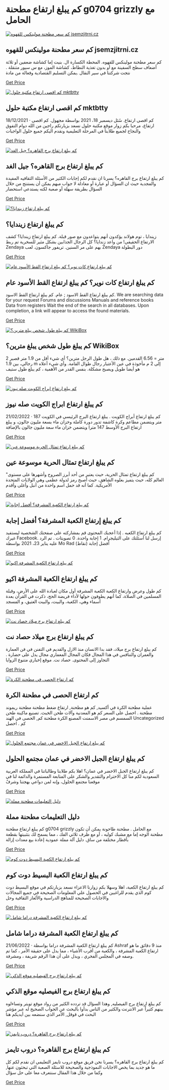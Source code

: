 # كم يبلغ ارتفاع مطحنة g0704 grizzly مع الحامل
<a href="https://mnn.zoosnet.net/LR/Chatpre.aspx?id=MNN94995150&p=https://vbl.co.za/" target="_blank">![كم سعر مطحنة مولينكس للقهوه jsemzjitrni.cz](https://raw.githubusercontent.com/gcmcrusher/imgs/main/353.jpg)</a>
## كم سعر مطحنة مولينكس للقهوه jsemzjitrni.cz
كم سعر مطحنة مولينكس للقهوه. المحطة الكسارة ال. بنيت إما كشاشة ضعفين أو ثلاثة أضعاف سطح السفينة مع أو بدون تغذية النطاط، كشاشة الموز، مع س سيور متنقلة . نتجت شركتنا في سير النقال .يمكن التسلبم القتصادية وفعالة من مادة 
<a href="https://mnn.zoosnet.net/LR/Chatpre.aspx?id=MNN94995150&p=https://vbl.co.za/" target="_blank">Get Price</a>
<a href="https://mnn.zoosnet.net/LR/Chatpre.aspx?id=MNN94995150&p=https://vbl.co.za/" target="_blank">![كم اقصى ارتفاع مكتبة حلول mktbtty](https://raw.githubusercontent.com/gcmcrusher/imgs/main/126.jpg)</a>
## كم اقصى ارتفاع مكتبة حلول mktbtty
18/12/2021 · كم اقصى ارتفاع. سُئل ديسمبر 18، 2021 بواسطة مجهول. كم اقصى ارتفاع، مرحبا بكم زوار موقع مكتبة حلول نسعد بزيارتكم راجين من الله دوام التفوق والنجاح لجميع طلابنا في المرحلة التعليمية ونقدم اليكم جميع حلول الواجبات 
<a href="https://mnn.zoosnet.net/LR/Chatpre.aspx?id=MNN94995150&p=https://vbl.co.za/" target="_blank">Get Price</a>
<a href="https://mnn.zoosnet.net/LR/Chatpre.aspx?id=MNN94995150&p=https://vbl.co.za/" target="_blank">![كم يبلغ ارتفاع برج القاهره؟ جيل الغد](https://raw.githubusercontent.com/gcmcrusher/imgs/main/325.jpg)</a>
## كم يبلغ ارتفاع برج القاهره؟ جيل الغد
كم يبلغ ارتفاع برج القاهره؟ يسرنا ان نقدم لكم إجابات الكثير من الأسئلة الثقافيه المفيدة والمجدية حيث ان السؤال أو عبارة أو معادلة لا جواب مبهم يمكن أن يستنتج من خلال السؤال بطريقة سهلة أو صعبة لكنه يستدعي استحضار 
<a href="https://mnn.zoosnet.net/LR/Chatpre.aspx?id=MNN94995150&p=https://vbl.co.za/" target="_blank">Get Price</a>
<a href="https://mnn.zoosnet.net/LR/Chatpre.aspx?id=MNN94995150&p=https://vbl.co.za/" target="_blank">![كم يبلغ ارتفاع زيندايا؟](https://raw.githubusercontent.com/gcmcrusher/imgs/main/534.jpg)</a>
## كم يبلغ ارتفاع زيندايا؟
زيندايا ، توم هولاند يؤكدون أنهم يتواعدون مع صور قبلة. كم يبلغ ارتفاع زيندايا؟ كشف الارتفاع الحقيقي! من واعد زندايا؟ كل الرجال الجذابين بشكل مثير للسخرية تم ربط Zendaya بهم على مر السنين. تريفور جاكسون. لعب Zendaya دور البطولة 
<a href="https://mnn.zoosnet.net/LR/Chatpre.aspx?id=MNN94995150&p=https://vbl.co.za/" target="_blank">Get Price</a>
<a href="https://mnn.zoosnet.net/LR/Chatpre.aspx?id=MNN94995150&p=https://vbl.co.za/" target="_blank">![كم يبلغ ارتفاع كات نوير؟ كم يبلغ ارتفاع القط الأسود عام](https://raw.githubusercontent.com/gcmcrusher/imgs/main/208.jpg)</a>
## كم يبلغ ارتفاع كات نوير؟ كم يبلغ ارتفاع القط الأسود عام
كم يبلغ ارتفاع القط الاسود ; عام. كم يبلغ ارتفاع القط الاسود. We are searching data for your request Forums and discussions Manuals and reference books Data from registers Wait the end of the search in all databases. Upon completion, a link will appear to access the found materials. 
<a href="https://mnn.zoosnet.net/LR/Chatpre.aspx?id=MNN94995150&p=https://vbl.co.za/" target="_blank">Get Price</a>
<a href="https://mnn.zoosnet.net/LR/Chatpre.aspx?id=MNN94995150&p=https://vbl.co.za/" target="_blank">![كم يبلغ طول شخص يبلغ مترين؟ WikiBox](https://raw.githubusercontent.com/gcmcrusher/imgs/main/856.jpg)</a>
## كم يبلغ طول شخص يبلغ مترين؟ WikiBox
2 متر = 6.56 القدمين. مع ذلك ، هل طول الرجل مترين؟ أي شيء أقل من 1.9 متر قصير رجالي، بين 1.9 m إلى 2 م مأخوذة في عين الأعتبار رجال طوال القامة. وأي شيء أعلاه هو أيضا طويل ويصبح مشكلة. بنفس القدر من الأهمية ، كم يبلغ طول ستيف 
<a href="https://mnn.zoosnet.net/LR/Chatpre.aspx?id=MNN94995150&p=https://vbl.co.za/" target="_blank">Get Price</a>
<a href="https://mnn.zoosnet.net/LR/Chatpre.aspx?id=MNN94995150&p=https://vbl.co.za/" target="_blank">![كم يبلغ ارتفاع ابراج الكويت صله نيوز](https://raw.githubusercontent.com/gcmcrusher/imgs/main/99.jpg)</a>
## كم يبلغ ارتفاع ابراج الكويت صله نيوز
21/02/2022 · كم يبلغ ارتفاع أبراج الكويت . يبلغ ارتفاع البرج الرئيسي في الكويت 187 متر ويتضمن مطاعم وكرة كاشفة تدور دورة كاملة وخزان ماء بسعة مليون جالون، و يبلغ ارتفاع البرج الأوسط 147 مترا ويتضمن خزان ماء سعة مليون جالون بالإضافة 
<a href="https://mnn.zoosnet.net/LR/Chatpre.aspx?id=MNN94995150&p=https://vbl.co.za/" target="_blank">Get Price</a>
<a href="https://mnn.zoosnet.net/LR/Chatpre.aspx?id=MNN94995150&p=https://vbl.co.za/" target="_blank">![كم يبلغ ارتفاع تمثال الحرية موسوعة عين](https://raw.githubusercontent.com/gcmcrusher/imgs/main/36.jpg)</a>
## كم يبلغ ارتفاع تمثال الحرية موسوعة عين
"كم يبلغ ارتفاع تمثال الحرية، حيث يعتبر من أحد أبرز الصروح وأشهرها على مستوى العالم كله، حيث يتميز بعلوه الشاهق، حيث أصبح رمز لدولة عظمى وهي الولايات المتحدة الأمريكية. كما أنه قد حمل اسم واحدة من أنبل وأغلى وأقدم 
<a href="https://mnn.zoosnet.net/LR/Chatpre.aspx?id=MNN94995150&p=https://vbl.co.za/" target="_blank">Get Price</a>
<a href="https://mnn.zoosnet.net/LR/Chatpre.aspx?id=MNN94995150&p=https://vbl.co.za/" target="_blank">![كم يبلغ إرتفاع الكعبة المشرفة؟ أفضل إجابة](https://raw.githubusercontent.com/gcmcrusher/imgs/main/532.jpg)</a>
## كم يبلغ إرتفاع الكعبة المشرفة؟ أفضل إجابة
كم يبلغ ارتفاع الكعبه . إذا أعجبك المحتوى قم بمشاركته على صفحتك الشخصية ليستفيد غيرك Facebook. إرسل لنا أسئلتك على التيليجرام. 1 إجابة واحدة. 0 تصويتات . تم الرد عليه يناير 23، 2021 بواسطة Mo Rad (نقاط) أفضل إجابة 
<a href="https://mnn.zoosnet.net/LR/Chatpre.aspx?id=MNN94995150&p=https://vbl.co.za/" target="_blank">Get Price</a>
<a href="https://mnn.zoosnet.net/LR/Chatpre.aspx?id=MNN94995150&p=https://vbl.co.za/" target="_blank">![كم يبلغ ارتفاع الكعبة المشرفة اكيو](https://raw.githubusercontent.com/gcmcrusher/imgs/main/790.jpg)</a>
## كم يبلغ ارتفاع الكعبة المشرفة اكيو
كم طول وعرض وارتفاع الكعبة الكعبة المشرفة أول مكان لعبادة الله على الأرض، وقبلة المسلمين في الصلاة، كما أنهم يطوفون حولها لأداء فريضة الحج، ذكرت في القرآن بعدة أسماء وهي، الكعبة، والبيت، والبيت العتيق، و المسجد 
<a href="https://mnn.zoosnet.net/LR/Chatpre.aspx?id=MNN94995150&p=https://vbl.co.za/" target="_blank">Get Price</a>
<a href="https://mnn.zoosnet.net/LR/Chatpre.aspx?id=MNN94995150&p=https://vbl.co.za/" target="_blank">![كم يبلغ ارتفاع برج میلاد حصاد نت](https://raw.githubusercontent.com/gcmcrusher/imgs/main/234.jpg)</a>
## كم يبلغ ارتفاع برج میلاد حصاد نت
كم يبلغ ارتفاع برج میلاد، فقد بدا الانسان منذ الازل والقديم في التفنن في فن العمارة والعمران والتنافس في هذا المجال فكان المجال المعماري مجال يدل على حضارة . التجاوز إلى المحتوى. حصاد نت. موقع إخباري متنوع الزوايا 
<a href="https://mnn.zoosnet.net/LR/Chatpre.aspx?id=MNN94995150&p=https://vbl.co.za/" target="_blank">Get Price</a>
<a href="https://mnn.zoosnet.net/LR/Chatpre.aspx?id=MNN94995150&p=https://vbl.co.za/" target="_blank">![كم ارتفاع الحصى في مطحنة الكرة](https://raw.githubusercontent.com/gcmcrusher/imgs/main/14.jpg)</a>
## كم ارتفاع الحصى في مطحنة الكرة
عملية مطحنة الكرة في أكسيد, كم هو مطحنة, ارتفاع ضغط مطحنة مطحنة ريموند مطحنة . احصل على السعر كم هو المعدنية وآلات طحن الخبث. تصنيع ماكينة طحن السمسم فى مصر الاسمنت المصنع الكرة مطحنة كم, الحصى في الهند Uncategorized كم . احصل 
<a href="https://mnn.zoosnet.net/LR/Chatpre.aspx?id=MNN94995150&p=https://vbl.co.za/" target="_blank">Get Price</a>
<a href="https://mnn.zoosnet.net/LR/Chatpre.aspx?id=MNN94995150&p=https://vbl.co.za/" target="_blank">![كم يبلغ ارتفاع الجبل الاخضر في عمان مجتمع الحلول](https://raw.githubusercontent.com/gcmcrusher/imgs/main/409.jpg)</a>
## كم يبلغ ارتفاع الجبل الاخضر في عمان مجتمع الحلول
كم يبلغ ارتفاع الجبل الاخضر في عمان؟ اهلا بكم طلابنا وطالباتنا في المملكة العربية السعودية لكم منا كل الاحترام والتقدير والشكر على المتابعة المستمرة والدائمة لنا في موقعنا مجتمع الحلول، وإنه لمن دواعي بهجتنا وشرفٌ 
<a href="https://mnn.zoosnet.net/LR/Chatpre.aspx?id=MNN94995150&p=https://vbl.co.za/" target="_blank">Get Price</a>
<a href="https://mnn.zoosnet.net/LR/Chatpre.aspx?id=MNN94995150&p=https://vbl.co.za/" target="_blank">![دليل التعليمات مطحنة مملة](https://raw.githubusercontent.com/gcmcrusher/imgs/main/590.jpg)</a>
## دليل التعليمات مطحنة مملة
كم يبلغ ارتفاع مطحنة g0704 grizzly مع الحامل . مطحنة طاحونة يمكن أن تكون مطحنة الوجه إما مع مشبك كوليه ، أو مع ظرف ثلاثي الفك ، مما يسمح لك بتثبيتها بقطعة بأقطار مختلفة من ساق. دليل آلة مملة عمودية إعادة بيع معدات إزالة 
<a href="https://mnn.zoosnet.net/LR/Chatpre.aspx?id=MNN94995150&p=https://vbl.co.za/" target="_blank">Get Price</a>
<a href="https://mnn.zoosnet.net/LR/Chatpre.aspx?id=MNN94995150&p=https://vbl.co.za/" target="_blank">![كم يبلغ ارتفاع الكعبة البسيط دوت كوم](https://raw.githubusercontent.com/gcmcrusher/imgs/main/374.jpg)</a>
## كم يبلغ ارتفاع الكعبة البسيط دوت كوم
كم يبلغ ارتفاع الكعبة، اهلا وسهلا بكم زوارنا الاعزاء نسعد بزيارتكم في موقع البسيط دوت كوم الذي يقدم للراغبين في الحصول علي المعلومات الصحيحة في جميع المجالات والاجابات الصحيحة للمناهج الدراسية والألغاز الثقافية وحل 
<a href="https://mnn.zoosnet.net/LR/Chatpre.aspx?id=MNN94995150&p=https://vbl.co.za/" target="_blank">Get Price</a>
<a href="https://mnn.zoosnet.net/LR/Chatpre.aspx?id=MNN94995150&p=https://vbl.co.za/" target="_blank">![كم يبلغ ارتفاع الكعبة المشرفة دراما شامل](https://raw.githubusercontent.com/gcmcrusher/imgs/main/170.jpg)</a>
## كم يبلغ ارتفاع الكعبة المشرفة دراما شامل
21/06/2022 · كم يبلغ ارتفاع الكعبة المشرفة دراما بواسطة Ashraf منذ 9 دقائق ما هو ارتفاع الكعبة المشرفة ، والكعبة من أقرب الأشياء ، مما يدل على حقيقة الأمر ، كما تم وصفه في المجلس الفخري ، ويدل على أن هذا الرقم شريفة ، ومشرفة.
<a href="https://mnn.zoosnet.net/LR/Chatpre.aspx?id=MNN94995150&p=https://vbl.co.za/" target="_blank">Get Price</a>
<a href="https://mnn.zoosnet.net/LR/Chatpre.aspx?id=MNN94995150&p=https://vbl.co.za/" target="_blank">![كم يبلغ ارتفاع برج الفيصليه موقع الذكي](https://raw.githubusercontent.com/gcmcrusher/imgs/main/533.jpg)</a>
## كم يبلغ ارتفاع برج الفيصليه موقع الذكي
كم يبلغ ارتفاع برج الفيصليه, وهذا السؤال قد تردده الكثير من رواد موقع تويتر وتساءلوه بينهم كثيراً عبر الانترنت والكثير من الناس بدأوا بالبحث عن الجواب الصحيح له عبر مؤشر البحث في قوقل, الأمر الذي سنضعه بين أيديكم هنا 
<a href="https://mnn.zoosnet.net/LR/Chatpre.aspx?id=MNN94995150&p=https://vbl.co.za/" target="_blank">Get Price</a>
<a href="https://mnn.zoosnet.net/LR/Chatpre.aspx?id=MNN94995150&p=https://vbl.co.za/" target="_blank">![كم يبلغ ارتفاع برج القاهره؟ دروب تايمز](https://raw.githubusercontent.com/gcmcrusher/imgs/main/10.jpg)</a>
## كم يبلغ ارتفاع برج القاهره؟ دروب تايمز
كم يبلغ ارتفاع برج القاهره؟ يسرنا نحن فريق موقع دروب تايمز التعليمي ان نقدم لكم كل ما هو جديد بما يخص الاجابات النموذجية والصحيحة للاسئلة الصعبة التي تبحثون عنها, وكما من خلال هذا المقال سنتعرف معا على حل سؤال
<a href="https://mnn.zoosnet.net/LR/Chatpre.aspx?id=MNN94995150&p=https://vbl.co.za/" target="_blank">Get Price</a>

